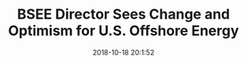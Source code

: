 ---
"title": "BSEE Director Sees Change and Optimism for U.S. Offshore Energy"
"date": "2018-10-18 20:1:52"
"feed_name": "BSEE"
"feed_website": "https://www.bsee.gov/"
"feed_rss": "https://www.bsee.gov/feed/news-items/rss.xml"
"link": "https://www.bsee.gov/newsroom/latest-news/statements-and-releases/press-releases/bsee-director-sees-change-and-optimism"
"file": "_posts/2018-10-18-20-1-52_BSEE_da2ae0b509def9237c002f33b686a254231dc2ff.md"
"accident": "0"
"drilling": "0"
"dead": "0"
"injured": "0"
---